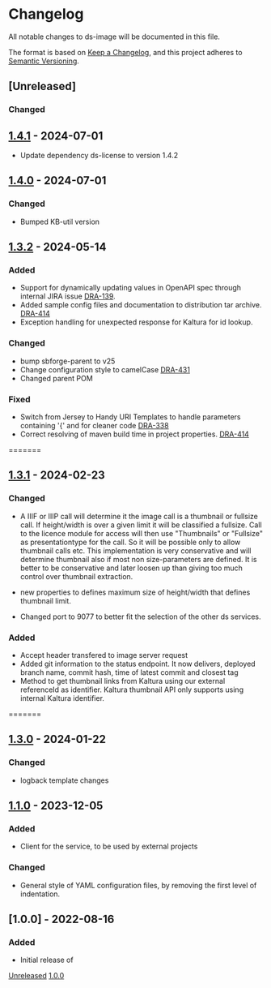 # Changelog
All notable changes to ds-image will be documented in this file.

The format is based on [Keep a Changelog](https://keepachangelog.com/en/1.0.0/),
and this project adheres to [Semantic Versioning](https://semver.org/spec/v2.0.0.html).

## [Unreleased]
### Changed

## [1.4.1](https://github.com/kb-dk/ds-image/releases/tag/ds-image-1.4.1) - 2024-07-01
- Update dependency ds-license to version 1.4.2

## [1.4.0](https://github.com/kb-dk/ds-image/releases/tag/ds-image-1.4.0) - 2024-07-01
### Changed
- Bumped KB-util version

## [1.3.2](https://github.com/kb-dk/ds-image/releases/tag/ds-image-1.3.2) - 2024-05-14
### Added
- Support for dynamically updating values in OpenAPI spec through internal JIRA issue [DRA-139](https://kb-dk.atlassian.net/browse/DRA-139).
- Added sample config files and documentation to distribution tar archive. [DRA-414](https://kb-dk.atlassian.net/browse/DRA-414)
- Exception handling for unexpected response for Kaltura for id lookup.

### Changed
- bump sbforge-parent to v25
- Change configuration style to camelCase [DRA-431](https://kb-dk.atlassian.net/browse/DRA-431)
- Changed parent POM

### Fixed
- Switch from Jersey to Handy URI Templates to handle parameters containing '{' and for cleaner code [DRA-338](https://kb-dk.atlassian.net/browse/DRA-338)
- Correct resolving of maven build time in project properties. [DRA-414](https://kb-dk.atlassian.net/browse/DRA-414)

=======
## [1.3.1](https://github.com/kb-dk/ds-image/releases/tag/ds-image-1.3.1) - 2024-02-23
### Changed

- A IIIF or IIIP  call will determine it the image call is a thumbnail or fullsize call. If height/width is over a given limit it
will be classified a fullsize. Call to the licence module for access will then use "Thumbnails" or "Fullsize" as presentationtype for the call.
So it will be possible only to allow thumbnail calls etc. This implementation is very conservative and will determine thumbnail also if most non size-parameters are defined.  It is better to be conservative and later loosen up than giving too much control over thumbnail extraction.

- new properties to defines maximum size of height/width that defines thumbnail limit.
- Changed port to 9077 to better fit the selection of the other ds services.

### Added
-  Accept header transfered to image server request
-  Added git information to the status endpoint. It now delivers, deployed branch name, commit hash, time of latest commit and closest tag
-  Method to get thumbnail links from Kaltura using our external referenceId as identifier. Kaltura thumbnail API only supports using internal Kaltura identifier.



=======
## [1.3.0](https://github.com/kb-dk/ds-image/releases/tag/ds-image-1.3.0) - 2024-01-22
### Changed 
- logback template changes


## [1.1.0](https://github.com/kb-dk/ds-image/releases/tag/v1.1.0) - 2023-12-05
### Added
- Client for the service, to be used by external projects

### Changed 
- General style of YAML configuration files, by removing the first level of indentation.


## [1.0.0] - 2022-08-16
### Added

- Initial release of <project>


[Unreleased](https://github.com/kb-dk/ds-image/compare/v1.0.0...HEAD)
[1.0.0](https://github.com/kb-dk/ds-image/releases/tag/v1.0.0)
